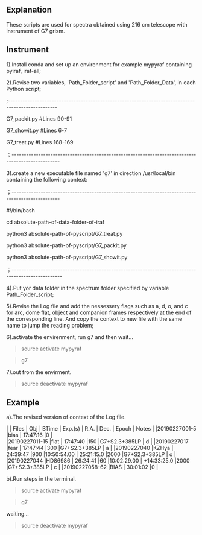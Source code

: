 Explanation
-----------
These scripts are used for spectra obtained using 216 cm telescope with instrument of G7 grism.

Instrument
----------
1).Install conda and set up an envirenment for example mypyraf containing pyiraf, iraf-all;

2).Revise two variables, 'Path_Folder_script' and 'Path_Folder_Data', in each Python script;

;--------------------------------------------------------------------------------------------------

G7_packit.py    #Lines 90-91

G7_showit.py    #Lines 6-7

G7_treat.py     #Lines 168-169

；--------------------------------------------------------------------------------------------------

3).create a new executable file named 'g7' in direction /usr/local/bin containing the following context:

；--------------------------------------------------------------------------------------------------

#!/bin/bash

cd absolute-path-of-data-folder-of-iraf

python3 absolute-path-of-pyscript/G7_treat.py

python3 absolute-path-of-pyscript/G7_packit.py

python3 absolute-path-of-pyscript/G7_showit.py

；---------------------------------------------------------------------------------------------------

4).Put yor data folder in the spectrum folder specified by variable Path_Folder_script;

5).Revise the Log file and add the nessessery flags such as a, d, o, and c for arc, dome flat, object and companion frames 
respectively at the end of the corresponding line. And copy the context to new file with the same name to jump the 
reading problem;

6).activate the envirenment, run g7 and then wait...

>source activate mypyraf

>g7

7).out from the envirment.

>source deactivate mypyraf

Example
-------
a).The revised version of context of the Log file.

| |    Files    |  Obj   |   BTime   |  Exp.(s) |    R.A.     |     Dec.     | Epoch |     Notes     |
|20190227001-5  |bias    | 17:47:16  |0                                                                      |                                                 
|20190227011-15 |flat    | 17:47:40  |150                                            |G7+S2.3+385LP  |   d   | 
|20190227017    |fear    | 17:47:44  |300                                            |G7+S2.3+385LP  |   a   |
|20190227040    |KZHya   | 24:39:47  |900       |10:50:54.00  | 25:21:15.0    |2000  |G7+S2.3+385LP  |   o   |
|20190227044    |HD86986 | 26:24:41  |60        |10:02:29.00  | +14:33:25.0   |2000  |G7+S2.3+385LP  |   c   |
|20190227058-62 |BIAS    | 30:01:02  |0                                                                      |    

b).Run steps in the terminal.

>source activate mypyraf

>g7

waiting...

>source deactivate mypyraf

